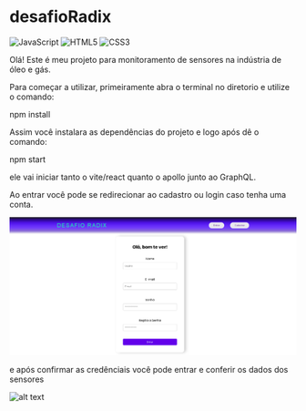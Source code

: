 # desafioRadix

![JavaScript](https://img.shields.io/badge/JavaScript-FFD700?style=flat-square&logo=javascript&logoColor=white)
![HTML5](https://img.shields.io/badge/HTML5-E34F26?style=flat-square&logo=html5&logoColor=white)
![CSS3](https://img.shields.io/badge/CSS3-1572B6?style=flat-square&logo=css3&logoColor=white)

Olá! Este é meu projeto para monitoramento de sensores na indústria de óleo e gás.

Para começar a utilizar, primeiramente abra o terminal no diretorio e utilize o comando:

npm install

Assim você instalara as dependências do projeto e logo após dê o comando:

npm start

ele vai iniciar tanto o vite/react quanto o apollo junto ao GraphQL. 

Ao entrar você pode se redirecionar ao cadastro ou login caso tenha uma conta.

![alt text](image.png)

e após confirmar as credênciais você pode entrar e conferir os dados dos sensores

![alt text](https://prnt.sc/zCy42xxp8xcA)